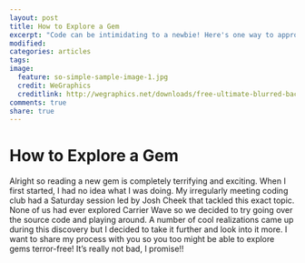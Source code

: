 ```yaml
---
layout: post
title: How to Explore a Gem
excerpt: "Code can be intimidating to a newbie! Here's one way to approach diving into libraries and gems."
modified:
categories: articles
tags:
image:
  feature: so-simple-sample-image-1.jpg
  credit: WeGraphics
  creditlink: http://wegraphics.net/downloads/free-ultimate-blurred-background-pack/
comments: true
share: true
---
```


# How to Explore a Gem

Alright so reading a new gem is completely terrifying and exciting. When I first started, I had no idea what I was doing. My irregularly meeting coding club had a Saturday session led by Josh Cheek that tackled this exact topic. None of us had ever explored Carrier Wave so we decided to try going over the source code and playing around. A number of cool realizations came up during this discovery but I decided to take it further and look into it more. I want to share my process with you so you too might be able to explore gems terror-free! It’s really not bad, I promise!!